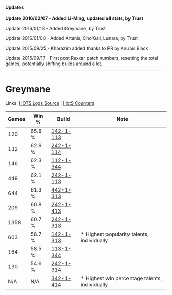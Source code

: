 #### Updates
**Update 2016/02/07 - Added Li-Ming, updated all stats, by Trust**

Update 2016/01/13 - Added Greymane, by Trust

Update 2016/01/08 - Added Artanis, Cho'Gall, Lunara, by Trust

Update 2015/09/25 - Kharazim added thanks to PR by Anubis Black

Update 2015/09/17 - First post Rexxar patch numbers, resetting the total games, potentially shifting builds around a lot.

***

# Greymane

Links: [HOTS Logs Source](https://www.hotslogs.com/Sitewide/HeroDetails?Hero=Greymane) | [HotS Counters](http://hotscounters.com/#/hero/Greymane)

Games  | Win %  | Build     | Note
-----  | -----  | -----     | ----
120    | 65.8 % | [142-1-113](http://www.heroesfire.com/hots/talent-calculator/greymane#haMv) | 
132    | 62.9 % | [242-1-114](http://www.heroesfire.com/hots/talent-calculator/greymane#lOVw) | 
146    | 62.3 % | [112-1-344](http://www.heroesfire.com/hots/talent-calculator/greymane#gRB0) | 
449    | 62.1 % | [242-1-113](http://www.heroesfire.com/hots/talent-calculator/greymane#lOVv) | 
644    | 61.3 % | [442-1-313](http://www.heroesfire.com/hots/talent-calculator/greymane#t0r1) | 
209    | 60.8 % | [242-1-413](http://www.heroesfire.com/hots/talent-calculator/greymane#lOab) | 
1358   | 60.7 % | [242-1-313](http://www.heroesfire.com/hots/talent-calculator/greymane#lOZ1) | 
603    | 58.7 % | [142-1-313](http://www.heroesfire.com/hots/talent-calculator/greymane#haQ1) | * Highest popularity talents, individually
164    | 58.5 % | [113-1-344](http://www.heroesfire.com/hots/talent-calculator/greymane#gTdG) | 
130    | 54.6 % | [242-1-314](http://www.heroesfire.com/hots/talent-calculator/greymane#lOZ2) | 
N/A    | N/A    | [342-1-414](http://www.heroesfire.com/hots/talent-calculator/greymane#pCjc) | * Highest win percentage talents, individually
